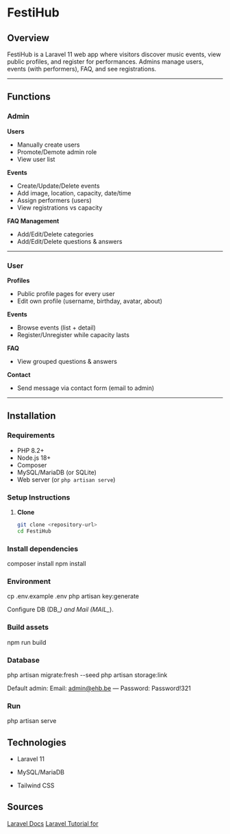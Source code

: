 # FestiHub

## Overview
FestiHub is a Laravel 11 web app where visitors discover music events, view public profiles, and register for performances. Admins manage users, events (with performers), FAQ, and see registrations.

---

## Functions

### Admin
**Users**
- Manually create users  
- Promote/Demote admin role  
- View user list

**Events**
- Create/Update/Delete events  
- Add image, location, capacity, date/time  
- Assign performers (users)  
- View registrations vs capacity

**FAQ Management**
- Add/Edit/Delete categories  
- Add/Edit/Delete questions & answers

---

### User
**Profiles**
- Public profile pages for every user  
- Edit own profile (username, birthday, avatar, about)

**Events**
- Browse events (list + detail)  
- Register/Unregister while capacity lasts

**FAQ**
- View grouped questions & answers

**Contact**
- Send message via contact form (email to admin)

---

## Installation

### Requirements
- PHP 8.2+
- Node.js 18+
- Composer
- MySQL/MariaDB (or SQLite)
- Web server (or `php artisan serve`)

### Setup Instructions
1. **Clone**
   ```bash
   git clone <repository-url>
   cd FestiHub

### Install dependencies
composer install
npm install

### Environment
cp .env.example .env
php artisan key:generate

Configure DB (DB_*) and Mail (MAIL_*).

### Build assets
npm run build

### Database
php artisan migrate:fresh --seed
php artisan storage:link

Default admin:
Email: admin@ehb.be — Password: Password!321

### Run
php artisan serve

## Technologies

- Laravel 11

- MySQL/MariaDB

- Tailwind CSS

## Sources

[Laravel Docs](https://laravel.com/)
[Laravel Tutorial for](https://www.youtube.com/watch?v=cDEVWbz2PpQ)